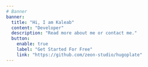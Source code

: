 ```yaml
---
# Banner
banner:
  title: "Hi, I am Kaleab"
  content: "Developer"
  description: "Read more about me or contact me."
  button:
    enable: true
    label: "Get Started For Free"
    link: "https://github.com/zeon-studio/hugoplate"
---
```

